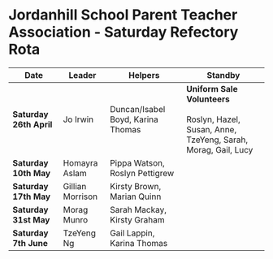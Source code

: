 # Jordanhill School Parent Teacher Association - Saturday Refectory Rota

| Date                    | Leader           | Helpers                            | Standby                                                                             |
| ----------------------- | ---------------- | ---------------------------------- | ----------------------------------------------------------------------------------- |
| **Saturday 26th April** | Jo Irwin         | Duncan/Isabel Boyd, Karina Thomas  | **Uniform Sale Volunteers** <br><br> Roslyn, Hazel, Susan, Anne, TzeYeng, Sarah, Morag, Gail, Lucy|
| **Saturday 10th May**   | Homayra Aslam    | Pippa Watson, Roslyn Pettigrew     |                                                                                     |
| **Saturday 17th May**   | Gillian Morrison | Kirsty Brown, Marian Quinn         |                                                                                     |
| **Saturday 31st May**   | Morag Munro      | Sarah Mackay, Kirsty Graham              |                                                                                     |
| **Saturday 7th June**   |  TzeYeng Ng   | Gail Lappin, Karina Thomas    |                                                                                     |






